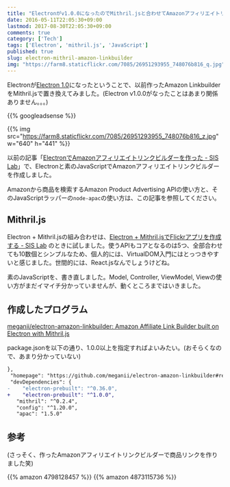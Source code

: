 ```yaml
---
title: "Electronがv1.0.0になったのでMithril.jsと合わせてAmazonアフィリエイトリンクビルダーを作った"
date: 2016-05-11T22:05:30+09:00
lastmod: 2017-08-30T22:05:30+09:00
comments: true
category: ['Tech']
tags: ['Electron', 'mithril.js', 'JavaScript']
published: true
slug: electron-mithril-amazon-linkbuilder
img: "https://farm8.staticflickr.com/7085/26951293955_748076b816_q.jpg"
---
```


Electronが[Electron 1.0](http://electron.atom.io/blog/2016/05/11/electron-1-0)になったということで、以前作ったAmazon LinkbuilderをMithril.jsで置き換えてみました。(Electron v1.0.0がなったことはあまり関係ありません。。。)

{{% googleadsense %}}


{{% img src="https://farm8.staticflickr.com/7085/26951293955_748076b816_z.jpg" w="640" h="441" %}}

以前の記事「[ElectronでAmazonアフィリエイトリンクビルダーを作った - SIS Lab](https://www.meganii.com/blog/2016/02/20/electron-amazon-link-builder/)」で、Electronと素のJavaScriptでAmazonアフィリエイトリンクビルダーを作成しました。

Amazonから商品を検索するAmazon Product Advertising APIの使い方と、そのJavaScriptラッパーの`node-apac`の使い方は、この記事を参照してください。


## Mithril.js

Electron + Mithril.jsの組み合わせは、[Electron + Mithril.jsでFlickrアプリを作成する - SIS Lab](https://www.meganii.com/blog/2016/02/28/electron-mithriljs-flickr-app/) のときに試しました。使うAPIもコアとなるのは5つ、全部合わせても10数個とシンプルなため、個人的には、VirtualDOM入門にはとっつきやすいと感じました。世間的には、React.jsなんでしょうけどね。

素のJavaScriptを、書き直しました。Model, Controller, ViewModel, Viewの使い方がまだイマイチ分かっていませんが、動くところまではいきました。


## 作成したプログラム

[meganii/electron-amazon-linkbuilder: Amazon Affiliate Link Builder built on Electron with Mithril.js](https://github.com/meganii/electron-amazon-linkbuilder)



package.jsonを以下の通り、1.0.0以上を指定すればよいみたい。(おそらくなので、あまり分かっていない)

```diff
},
 "homepage": "https://github.com/meganii/electron-amazon-linkbuilder#readme",
 "devDependencies": {
-    "electron-prebuilt": "^0.36.0",
+    "electron-prebuilt": "^1.0.0",
   "mithril": "^0.2.4",
   "config": "^1.20.0",
   "apac": "1.5.0"
```

## 参考

(さっそく、作ったAmazonアフィリエイトリンクビルダーで商品リンクを作りました笑)

{{% amazon 4798128457 %}}
{{% amazon 4873115736 %}}
